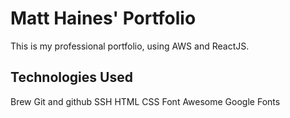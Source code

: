 # Matt Haines' Portfolio

This is my professional portfolio, using AWS and ReactJS.

## Technologies Used

Brew
Git and github
SSH
HTML
CSS
Font Awesome
Google Fonts


